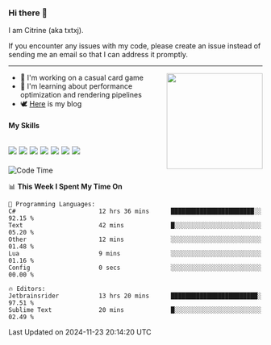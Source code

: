 ### Hi there 👋

I am Citrine (aka txtxj).

If you encounter any issues with my code, please create an issue instead of sending me an email so that I can address it promptly.

---

<img align="right" height="190" src="http://github-profile-summary-cards.vercel.app/api/cards/stats?username=txtxj&theme=vue">

- 🌱 I'm working on a casual card game
- 📖 I'm learning about performance optimization and rendering pipelines
- 🕊️ [Here](https://txtxj.top) is my blog

#### My Skills

![](https://img.shields.io/badge/Unity-000000?logo=unity&logoColor=fff)
![](https://img.shields.io/badge/C%23-239120?logo=csharp&logoColor=fff)
![](https://img.shields.io/badge/Python-3e74a2?logo=python&logoColor=fff)
![](https://img.shields.io/badge/C++-65318e?logo=cplusplus&logoColor=fff)
![](https://img.shields.io/badge/Vue-4FC08D?logo=vuedotjs&logoColor=fff)
![](https://img.shields.io/badge/Blender-f5792a?logo=blender&logoColor=fff)
![](https://img.shields.io/badge/MS%20SQL-cc2927?logo=microsoftsqlserver&logoColor=fff)
---

<!--START_SECTION:waka-->
![Code Time](http://img.shields.io/badge/Code%20Time-2%2C253%20hrs%2034%20mins-blue)

📊 **This Week I Spent My Time On** 

```text
💬 Programming Languages: 
C#                       12 hrs 36 mins      ███████████████████████░░   92.15 % 
Text                     42 mins             █░░░░░░░░░░░░░░░░░░░░░░░░   05.20 % 
Other                    12 mins             ░░░░░░░░░░░░░░░░░░░░░░░░░   01.48 % 
Lua                      9 mins              ░░░░░░░░░░░░░░░░░░░░░░░░░   01.16 % 
Config                   0 secs              ░░░░░░░░░░░░░░░░░░░░░░░░░   00.00 % 

🔥 Editors: 
Jetbrainsrider           13 hrs 20 mins      ████████████████████████░   97.51 % 
Sublime Text             20 mins             █░░░░░░░░░░░░░░░░░░░░░░░░   02.49 % 
```


 Last Updated on 2024-11-23 20:14:20 UTC
<!--END_SECTION:waka-->
